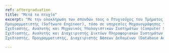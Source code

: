 ```yaml
---
ref: aftergraduation
title: "Μετά το πτυχίο"
excerpt: "Mε την ολοκλήρωση των σπουδών τους ο Πτυχιούχος του Τμήματος Πληροφορικής μπορεί να απασχοληθεί σε όλους τους τομείς του γνωστικού αντικειμένου του Τμήματός του, είτε ως αυτοαπασχολούμενος, είτε ως υπεύθυνος ή στέλεχος ιδιωτικών ή δημόσιων επιχειρήσεων, oργανισμών και υπηρεσιών και συγκεκριμένα ως:
Προγραμματιστής (Software Engineer), τόσο σε υπηρεσίες Μηχανογράφησης του ιδιωτικού ή δημόσιου τομέα, όσο και σε εμπορικές επιχειρήσεις παραγωγής και διάθεσης λογισμικού διάφορων τύπων και εφαρμογών.
Σχεδιαστής, Αναλυτής και Μηχανικός Υπολογιστικών Συστημάτων (Computer Systems Engineer).
Σχεδιαστής, Αναλυτής και Διαχειριστής Δικτύων Πληροφοριακών Συστημάτων και Τηλεπικοινωνιών (Network and Telecommunications Engineer / Administrator).
Σχεδιαστής, Προγραμματιστής, Διαχειριστής Βάσεων Δεδομένων (Database Administrator)."

---
```

